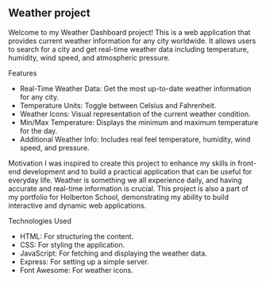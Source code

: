 Weather project
----------------------------------------------------------------------------------------------
Welcome to my Weather Dashboard project! This is a web application that provides current weather information for any city worldwide. It allows users to search for a city and get real-time weather data including temperature, humidity, wind speed, and atmospheric pressure.

Features
- Real-Time Weather Data: Get the most up-to-date weather information for any city.
- Temperature Units: Toggle between Celsius and Fahrenheit.
- Weather Icons: Visual representation of the current weather condition.
- Min/Max Temperature: Displays the minimum and maximum temperature for the day.
- Additional Weather Info: Includes real feel temperature, humidity, wind speed, and pressure.

Motivation
I was inspired to create this project to enhance my skills in front-end development and to  build a practical application that can be useful for everyday life. Weather is something we all experience daily, and having accurate and real-time information is crucial. This project is also a part of my portfolio for Holberton School, demonstrating my ability to build interactive and dynamic web applications.

Technologies Used
- HTML: For structuring the content.
- CSS: For styling the application.
- JavaScript: For fetching and displaying the weather data.
- Express: For setting up a simple server.
- Font Awesome: For weather icons.
